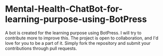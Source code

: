 # Mental-Health-ChatBot-for-learning-purpose-using-BotPress
A bot is created for the learning purpose using BotPress. I will try to contribute more to improve this. The project is open to collaboration, and I'd love for you to be a part of it. Simply fork the repository and submit your contributions through pull requests.
